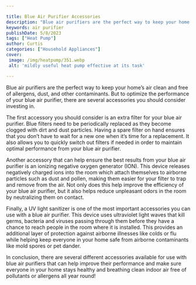 ```yaml
---

title: Blue Air Purifier Accessories
description: "Blue air purifiers are the perfect way to keep your home’s air clean and free of allergens, dust, and other contaminants. But to o...swipe up to find out"
keywords: air purifier
publishDate: 5/8/2023
tags: ["Heat Pump"]
author: Curtis
categories: ["Household Appliances"]
cover: 
 image: /img/heatpump/351.webp
 alt: 'mildly useful heat pump effective at its task'

---
```


Blue air purifiers are the perfect way to keep your home’s air clean and free of allergens, dust, and other contaminants. But to optimize the performance of your blue air purifier, there are several accessories you should consider investing in.

The first accessory you should consider is an extra filter for your blue air purifier. Blue filters need to be periodically replaced as they become clogged with dirt and dust particles. Having a spare filter on hand ensures that you don’t have to wait for a new one when it’s time for a replacement. It also allows you to quickly switch out filters if needed in order to maintain optimal performance from your blue air purifier.

Another accessory that can help ensure the best results from your blue air purifier is an ionizing negative oxygen generator (ION). This device releases negatively charged ions into the room which attach themselves to airborne particles such as dust and pollen, making them easier for your filter to trap and remove from the air. Not only does this help improve the efficiency of your blue air purifier, but it also helps reduce unpleasant odors in the room by neutralizing them on contact. 

Finally, a UV light sanitizer is one of the most important accessories you can use with a blue air purifier. This device uses ultraviolet light waves that kill germs, bacteria and viruses passing through them before they have a chance to reach people in the room where it is installed. This provides an additional layer of protection against airborne illnesses like colds or flu while helping keep everyone in your home safe from airborne contaminants like mold spores or pet dander. 

In conclusion, there are several different accessories available for use with blue air purifiers that can help improve their performance and make sure everyone in your home stays healthy and breathing clean indoor air free of pollutants or allergens all year round!
